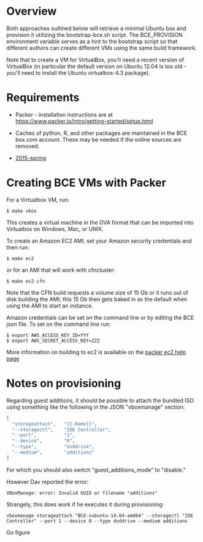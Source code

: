 Overview
=============================

Both approaches outlined below will retrieve a minimal Ubuntu box and provision it utilizing the bootstrap-bce.sh script. The BCE\_PROVISION environment variable serves as a hint to the bootstrap script so that different authors can create different VMs using the same build framework.

Note that to create a VM for VirtualBox, you'll need a recent version of VirtualBox (in particular the default version on Ubuntu 12.04 is too old - you'll need to install the Ubuntu virtualbox-4.3 package). 

Requirements
=============================
* Packer - installation instructions are at https://www.packer.io/intro/getting-started/setup.html

* Caches of python, R, and other packages are maintained in the BCE box.com account. These may be needed if the online sources are removed.

 - [2015-spring](https://berkeley.box.com/s/da93os20nee71hscbf5x6vtl6oprajbt)

Creating BCE VMs with Packer
=============================

For a Virtualbox VM, run:

    $ make vbox

This creates a virtual machine in the OVA format that can be imported into Virtualbox on Windows, Mac, or UNIX.

To create an Amazon EC2 AMI, set your Amazon security credentials and then run:

    $ make ec2

or for an AMI that will work with cfncluster:

    $ make ec2-cfn

Note that the CFN build requests a volume size of 15 Gb or it runs out of disk building the AMI; this 15 Gb then gets baked in as the default when using the AMI to start an instance. 

Amazon credentials can be set on the command line or by editing the BCE json file. To set on the command line run:

    $ export AWS_ACCESS_KEY_ID=YYY
    $ export AWS_SECRET_ACCESS_KEY=ZZZ

More information on building to ec2 is available on the [packer ec2 help page](https://www.packer.io/docs/builders/amazon-ebs.html)

Notes on provisioning
=====================

Regarding guest additions, it should be possible to attach the bundled ISO
using something like the following in the JSON "vboxmanage" section:

```json
[
  "storageattach",   "{{.Name}}",
  "--storagectl",    "IDE Controller",
  "--port",          "1",
  "--device",        "0",
  "--type",          "dvddrive",
  "--medium",        "additions"
]
```

For which you should also switch "guest_additions_mode" to "disable."

However Dav reported the error:

    VBoxManage: error: Invalid UUID or filename "additions"

Strangely, this does work if he executes it during provisioning:

    vboxmanage storageattach "BCE-xubuntu-14.04-amd64" --storagectl "IDE Controller" --port 1 --device 0 --type dvddrive --medium additions

Go figure
